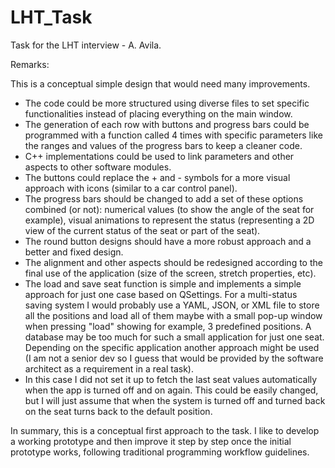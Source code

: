 # LHT_Task
Task for the LHT interview - A. Avila. 

Remarks:

This is a conceptual simple design that would need many improvements.

- The code could be more structured using diverse files to set specific functionalities instead of placing everything on the main window. 
- The generation of each row with buttons and progress bars could be programmed with a function called 4 times with specific parameters like
  the ranges and values of the progress bars to keep a cleaner code.
- C++ implementations could be used to link parameters and other aspects to other software modules. 
- The buttons could replace the + and - symbols for a more visual approach with icons (similar to a car control panel).
- The progress bars should be changed to add a set of these options combined (or not): numerical values (to show the angle of the seat for
  example), visual animations to represent the status (representing a 2D view of the current status of the seat or part of the seat).
- The round button designs should have a more robust approach and a better and fixed design.
- The alignment and other aspects should be redesigned according to the final use of the application (size of the screen, stretch properties, etc).
- The load and save seat function is simple and implements a simple approach for just one case based on QSettings. For a multi-status saving system I would probably
  use a YAML, JSON, or XML file to store all the positions and load all of them maybe with a small pop-up window when pressing "load" showing for example,
  3 predefined positions. A database may be too much for such a small application for just one seat. Depending on the specific application another approach might be
  used (I am not a senior dev so I guess that would be provided by the software architect as a requirement in a real task).
- In this case I did not set it up to fetch the last seat values automatically when the app is turned off and on again. This could be easily changed,
  but I will just assume that when the system is turned off and turned back on the seat turns back to the default position.

In summary, this is a conceptual first approach to the task. I like to develop a working prototype and then improve it step by step once the initial
prototype works, following traditional programming workflow guidelines. 
